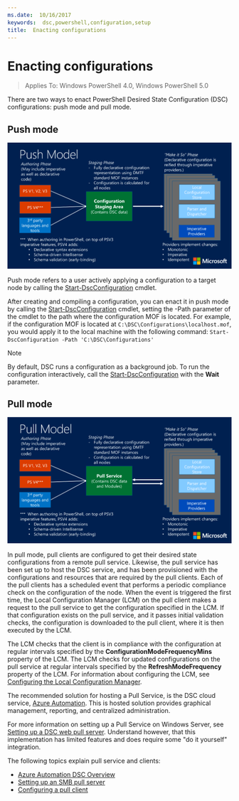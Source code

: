 ```yaml
---
ms.date:  10/16/2017
keywords:  dsc,powershell,configuration,setup
title:  Enacting configurations
---
```


# Enacting configurations

> Applies To: Windows PowerShell 4.0, Windows PowerShell 5.0

There are two ways to enact PowerShell Desired State Configuration (DSC) configurations: push mode
and pull mode.

## Push mode

![Push mode](media/enactingConfigurations/pushModel.png "How push mode works")

Push mode refers to a user actively applying a configuration to a target node by calling the
[Start-DscConfiguration](/powershell/module/psdesiredstateconfiguration/start-dscconfiguration)
cmdlet.

After creating and compiling a configuration, you can enact it in push mode by calling the
[Start-DscConfiguration](/powershell/module/psdesiredstateconfiguration/start-dscconfiguration)
cmdlet, setting the -Path parameter of the cmdlet to the path where the configuration MOF is
located. For example, if the configuration MOF is located at `C:\DSC\Configurations\localhost.mof`,
you would apply it to the local machine with the following command:
`Start-DscConfiguration -Path 'C:\DSC\Configurations'`

> [!NOTE]
> By default, DSC runs a configuration as a background job. To run the configuration interactively,
> call the [Start-DscConfiguration](/powershell/module/psdesiredstateconfiguration/start-dscconfiguration)
> with the **Wait** parameter.

## Pull mode

![Pull Mode](media/enactingConfigurations/pullModel.png "How pull mode works")

In pull mode, pull clients are configured to get their desired state configurations from a remote
pull service. Likewise, the pull service has been set up to host the DSC service, and has been
provisioned with the configurations and resources that are required by the pull clients. Each of the
pull clients has a scheduled event that performs a periodic compliance check on the configuration of
the node. When the event is triggered the first time, the Local Configuration Manager (LCM) on the
pull client makes a request to the pull service to get the configuration specified in the LCM. If
that configuration exists on the pull service, and it passes initial validation checks, the
configuration is downloaded to the pull client, where it is then executed by the LCM.

The LCM checks that the client is in compliance with the configuration at regular intervals
specified by the **ConfigurationModeFrequencyMins** property of the LCM. The LCM checks for updated
configurations on the pull service at regular intervals specified by the **RefreshModeFrequency**
property of the LCM. For information about configuring the LCM, see
[Configuring the Local Configuration Manager](../managing-nodes/metaConfig.md).

The recommended solution for hosting a Pull Service, is the DSC cloud service,
[Azure Automation](https://azure.microsoft.com/services/automation/). This is hosted solution
provides graphical management, reporting, and centralized administration.

For more information on setting up a Pull Service on Windows Server, see
[Setting up a DSC web pull server](pullServer.md). Understand however, that this implementation has
limited features and does require some "do it yourself" integration.

The following topics explain pull service and clients:

- [Azure Automation DSC Overview](/azure/automation/automation-dsc-overview)
- [Setting up an SMB pull server](pullServerSMB.md)
- [Configuring a pull client](pullClientConfigID.md)
